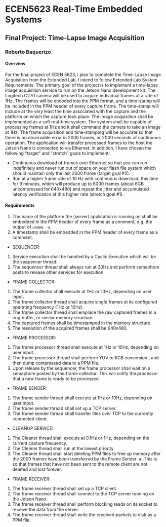 # ECEN5623 Real-Time Embedded Systems
## Final Project: Time-Lapse Image Acquisition
### Roberto Baquerizo

#### Overview
For the final project of ECEN 5623, I plan to complete the Time-Lapse Image Acquisition from the Extended Lab. I intend to follow Extended Lab System Requirements. The primary goal of the project is to implement a time-lapse image acquisition service to run on the Jetson Nano development kit. The Logitech C270 camera will be used to acquire individual frames at a rate of 1Hz. The frames will be encoded into the PPM format, and a time-stamp will be included in the PPM header of every capture frame. The time-stamp will include at the very least the time associated with the capture and the platform on which the capture took place.
The image acquisition shall be implemented as a soft real-time system. The system shall be capable of processing frames at 1Hz and it shall command the camera to take an image at 1Hz. The frame acquisition and time-stamping will be accurate so that there is no observable error in 2000 frames, or 2000 seconds of continuous operation. The application will transfer processed frames to the host the Jetson Nano is connected to via Ethernet.
In addition, I have chosen the following “target” and “stretch” goals to implement:
* Continuous download of frames over Ethernet so that you can run indefinitely and never run out of space on your flash file system which should maintain only the last 2000 frame (target goal #2).
* Run at a higher frame rate of 10 Hz with continuous download, this time for 9 minutes, which will produce up to 6000 frames (about 6GB uncompressed for 640x480) and repeat the jitter and accumulated latency verification at this higher rate (stretch goal #1).

#### Requirements
1. The name of the platform the (server) application is running on shall be embedded in the PPM header of every frame as a comment, e.g. the output of `uname -a`.
2. A timestamp shall be embedded in the PPM header of every frame as a comment.
* SEQUENCER:
1.	Service execution shall be handled by a Cyclic Executive which will be the sequencer thread.
2.	The sequencer thread shall always run at 20Hz and perform semaphore posts to release other services for execution.
* FRAME COLLECTOR:
1.	The frame collector shall execute at 1Hz or 10Hz, depending on user input.
2.	The frame collector thread shall acquire single frames at its configured operating frequency (1Hz or 10Hz).
3.	The frame collector thread shall emplace the raw captured frames in a ring buffer, or similar memory structure.
4.	The captured frames shall be timestamped in the memory structure.
5.	The resolution of the acquired frames shall be 640x480.
* FRAME PROCESSOR:
1.	The frame processor thread shall execute at 1Hz or 10Hz, depending on user input.
2.	The frame processor thread shall perform YUV to RGB conversion , and then dump compressed data to a PPM file.
3.	Upon release by the sequencer, the frame processor shall wait on a semaphore posted by the frame collector. This will notify the processor that a new frame is ready to be processed.
* FRAME SENDER:
1.	The frame sender thread shall execute at 1Hz or 10Hz, depending on user input.
2.	The frame sender thread shall set up a TCP server.
3.	The frame sender thread shall transfer files over TCP to the currently connected client.
* CLEANUP SERVICE:
1.	The Cleaner thread shall execute at 0.1Hz or 1Hz, depending on the current capture frequency.
2.	The Cleaner thread shall run at the lowest priority.
3.	The Cleaner thread shall start deleting PPM files to free up memory after the 2000 frames have been transferred by the Frame Sender.
a.	This is so that frames that have not been sent to the remote client are not deleted and lost forever.
* FRAME RECEIVER:
1.	The frame receiver thread shall set up a TCP client.
2.	The frame receiver thread shall connect to the TCP server running on the Jetson Nano.
3.	The frame receiver thread shall perform blocking reads on its socket to receive the data from the server.
4.	The frame receiver thread shall write the received packets to disk as a PPM file.